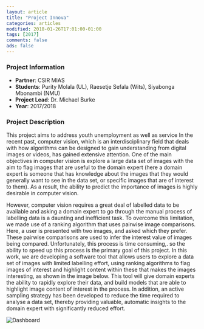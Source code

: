 ```yaml
---
layout: article
title: "Project Innova"
categories: articles
modified: 2018-01-26T17:01:00-01:00
tags: [2017]
comments: false
ads: false
---
```



### Project Information

* **Partner**: CSIR MIAS
* **Students**: Purity Molala (UL), Raesetje Sefala (Wits), Siyabonga Mbonambi (NMU)
* **Project Lead**: Dr. Michael Burke
* **Year**: 2017/2018

### Project Description

This project aims to address youth unemployment as well as service In the recent past, computer vision, which is an interdisciplinary field that deals with how algorithms can be designed to  gain understanding from digital images or videos, has gained extensive attention. One of the main objectives in computer vision is explore a large data set of images with the aim to flag images that are useful to the domain expert (here a domain expert is someone that has knowledge about the images that they would generally want to see in the data set, or specific images that are of interest to them).  As a result, the ability to predict the importance of images is highly desirable in computer vision. 

However, computer vision requires a great deal of labelled data to be available and asking a domain expert to go through the manual process of labelling data is a daunting and inefficient task. To overcome this limitation, we made use of a ranking algorithm that uses pairwise image comparisons. Here, a user is presented with two images, and asked which they prefer. These pairwise comparisons are used to infer the interest value of images being compared. Unfortunately, this process is time consuming,. so the  ability  to speed up this process is  the primary goal of this project.  In this work, we are developing a software tool that allows users to  explore a data set of images with limited labelling effort, using ranking algorithms to flag images of interest and highlight content within these that makes the images interesting, as shown in the image below. This tool will give  domain experts the ability to rapidly explore their data, and build models that are able to highlight image content of interest in the process.  In addition, an active sampling strategy has been developed to reduce the time required to analyse a data set, thereby providing valuable, automatic insights to the domain expert with significantly reduced effort.

![Dashboard](/images/rmunicipal-money.png)






